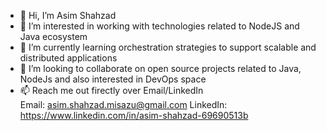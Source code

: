 - 👋 Hi, I’m Asim Shahzad
- 👀 I’m interested in working with technologies related to NodeJS and Java ecosystem
- 🌱 I’m currently learning orchestration strategies to support scalable and distributed applications
- 💞️ I’m looking to collaborate on open source projects related to Java, NodeJs and also interested in DevOps space 
- 📫 Reach me out firectly over Email/LinkedIn <br>
Email: asim.shahzad.misazu@gmail.com
LinkedIn: https://www.linkedin.com/in/asim-shahzad-69690513b

<!---
asim-ch/asim-ch is a ✨ special ✨ repository because its `README.md` (this file) appears on your GitHub profile.
You can click the Preview link to take a look at your changes.
--->
